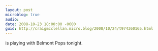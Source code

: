 ```yaml
---
layout: post
microblog: true
audio: 
date: 2008-10-23 18:00:00 -0600
guid: http://craigmcclellan.micro.blog/2008/10/24/t974360165.html
---
```

is playing with Belmont Pops tonight.
